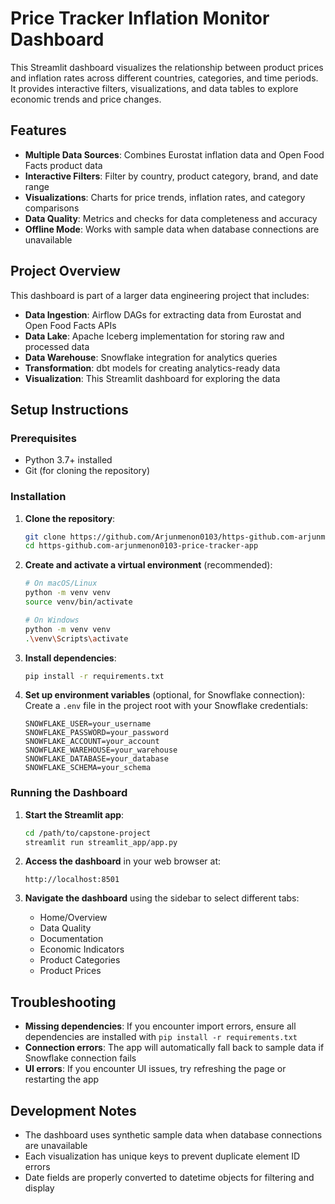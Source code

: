 # Price Tracker Inflation Monitor Dashboard

This Streamlit dashboard visualizes the relationship between product prices and inflation rates across different countries, categories, and time periods. It provides interactive filters, visualizations, and data tables to explore economic trends and price changes.

## Features

- **Multiple Data Sources**: Combines Eurostat inflation data and Open Food Facts product data
- **Interactive Filters**: Filter by country, product category, brand, and date range
- **Visualizations**: Charts for price trends, inflation rates, and category comparisons
- **Data Quality**: Metrics and checks for data completeness and accuracy
- **Offline Mode**: Works with sample data when database connections are unavailable

## Project Overview

This dashboard is part of a larger data engineering project that includes:

- **Data Ingestion**: Airflow DAGs for extracting data from Eurostat and Open Food Facts APIs
- **Data Lake**: Apache Iceberg implementation for storing raw and processed data
- **Data Warehouse**: Snowflake integration for analytics queries
- **Transformation**: dbt models for creating analytics-ready data
- **Visualization**: This Streamlit dashboard for exploring the data

## Setup Instructions

### Prerequisites

- Python 3.7+ installed
- Git (for cloning the repository)

### Installation

1. **Clone the repository**:
   ```bash
   git clone https://github.com/Arjunmenon0103/https-github.com-arjunmenon0103-price-tracker-app.git
   cd https-github.com-arjunmenon0103-price-tracker-app
   ```

2. **Create and activate a virtual environment** (recommended):
   ```bash
   # On macOS/Linux
   python -m venv venv
   source venv/bin/activate
   
   # On Windows
   python -m venv venv
   .\venv\Scripts\activate
   ```

3. **Install dependencies**:
   ```bash
   pip install -r requirements.txt
   ```

4. **Set up environment variables** (optional, for Snowflake connection):
   Create a `.env` file in the project root with your Snowflake credentials:
   ```
   SNOWFLAKE_USER=your_username
   SNOWFLAKE_PASSWORD=your_password
   SNOWFLAKE_ACCOUNT=your_account
   SNOWFLAKE_WAREHOUSE=your_warehouse
   SNOWFLAKE_DATABASE=your_database
   SNOWFLAKE_SCHEMA=your_schema
   ```

### Running the Dashboard

1. **Start the Streamlit app**:
   ```bash
   cd /path/to/capstone-project
   streamlit run streamlit_app/app.py
   ```

2. **Access the dashboard** in your web browser at:
   ```
   http://localhost:8501
   ```

3. **Navigate the dashboard** using the sidebar to select different tabs:
   - Home/Overview
   - Data Quality
   - Documentation
   - Economic Indicators
   - Product Categories
   - Product Prices

## Troubleshooting

- **Missing dependencies**: If you encounter import errors, ensure all dependencies are installed with `pip install -r requirements.txt`
- **Connection errors**: The app will automatically fall back to sample data if Snowflake connection fails
- **UI errors**: If you encounter UI issues, try refreshing the page or restarting the app

## Development Notes

- The dashboard uses synthetic sample data when database connections are unavailable
- Each visualization has unique keys to prevent duplicate element ID errors
- Date fields are properly converted to datetime objects for filtering and display

